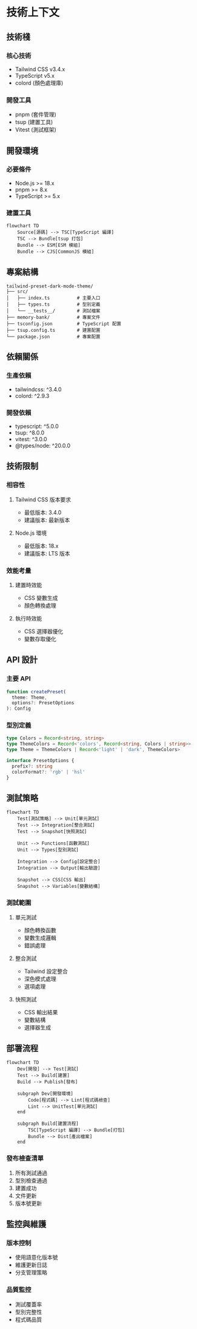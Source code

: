 # 技術上下文

## 技術棧

### 核心技術
- Tailwind CSS v3.4.x
- TypeScript v5.x
- colord (顏色處理庫)

### 開發工具
- pnpm (套件管理)
- tsup (建置工具)
- Vitest (測試框架)

## 開發環境

### 必要條件
- Node.js >= 18.x
- pnpm >= 8.x
- TypeScript >= 5.x

### 建置工具
```mermaid
flowchart TD
    Source[源碼] --> TSC[TypeScript 編譯]
    TSC --> Bundle[tsup 打包]
    Bundle --> ESM[ESM 模組]
    Bundle --> CJS[CommonJS 模組]
```

## 專案結構

```
tailwind-preset-dark-mode-theme/
├── src/
│   ├── index.ts          # 主要入口
│   ├── types.ts          # 型別定義
│   └── __tests__/        # 測試檔案
├── memory-bank/          # 專案文件
├── tsconfig.json         # TypeScript 配置
├── tsup.config.ts        # 建置配置
└── package.json          # 專案配置
```

## 依賴關係

### 生產依賴
- tailwindcss: ^3.4.0
- colord: ^2.9.3

### 開發依賴
- typescript: ^5.0.0
- tsup: ^8.0.0
- vitest: ^3.0.0
- @types/node: ^20.0.0

## 技術限制

### 相容性
1. Tailwind CSS 版本要求
   - 最低版本: 3.4.0
   - 建議版本: 最新版本

2. Node.js 環境
   - 最低版本: 18.x
   - 建議版本: LTS 版本

### 效能考量
1. 建置時效能
   - CSS 變數生成
   - 顏色轉換處理

2. 執行時效能
   - CSS 選擇器優化
   - 變數存取優化

## API 設計

### 主要 API
```typescript
function createPreset(
  theme: Theme,
  options?: PresetOptions
): Config
```

### 型別定義
```typescript
type Colors = Record<string, string>
type ThemeColors = Record<'colors', Record<string, Colors | string>>
type Theme = ThemeColors | Record<'light' | 'dark', ThemeColors>

interface PresetOptions {
  prefix?: string
  colorFormat?: 'rgb' | 'hsl'
}
```

## 測試策略

```mermaid
flowchart TD
    Test[測試策略] --> Unit[單元測試]
    Test --> Integration[整合測試]
    Test --> Snapshot[快照測試]
    
    Unit --> Functions[函數測試]
    Unit --> Types[型別測試]
    
    Integration --> Config[設定整合]
    Integration --> Output[輸出驗證]
    
    Snapshot --> CSS[CSS 輸出]
    Snapshot --> Variables[變數結構]
```

### 測試範圍
1. 單元測試
   - 顏色轉換函數
   - 變數生成邏輯
   - 錯誤處理

2. 整合測試
   - Tailwind 設定整合
   - 深色模式處理
   - 選項處理

3. 快照測試
   - CSS 輸出結果
   - 變數結構
   - 選擇器生成

## 部署流程

```mermaid
flowchart TD
    Dev[開發] --> Test[測試]
    Test --> Build[建置]
    Build --> Publish[發布]
    
    subgraph Dev[開發環境]
        Code[程式碼] --> Lint[程式碼檢查]
        Lint --> UnitTest[單元測試]
    end
    
    subgraph Build[建置流程]
        TSC[TypeScript 編譯] --> Bundle[打包]
        Bundle --> Dist[產出檔案]
    end
```

### 發布檢查清單
1. 所有測試通過
2. 型別檢查通過
3. 建置成功
4. 文件更新
5. 版本號更新

## 監控與維護

### 版本控制
- 使用語意化版本號
- 維護更新日誌
- 分支管理策略

### 品質監控
- 測試覆蓋率
- 型別完整性
- 程式碼品質